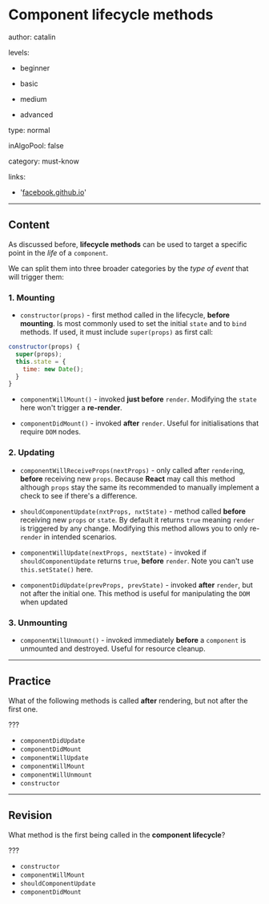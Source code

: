 # Component **lifecycle methods**
author: catalin

levels:

  - beginner

  - basic

  - medium

  - advanced

type: normal

inAlgoPool: false

category: must-know

links:

  - '[facebook.github.io](https://facebook.github.io/react/docs/react-component.html#the-component-lifecycle)'

---
## Content

As discussed before, **lifecycle methods** can be used to target a specific point in the *life* of a `component`.

We can split them into three broader categories by the *type of event* that will trigger them:

### 1. Mounting

- `constructor(props)` - first method called in the lifecycle, **before mounting**. Is most commonly used to set the initial `state` and to `bind` methods. If used, it must include `super(props)` as first call:

```jsx
constructor(props) {
  super(props);
  this.state = {
    time: new Date();
  }
}

```

- `componentWillMount()` - invoked **just before** `render`. Modifying the `state` here won't trigger a **re-render**.

- `componentDidMount()` - invoked **after** `render`. Useful for initialisations that require `DOM` nodes.


### 2. Updating

- `componentWillReceiveProps(nextProps)` - only called after `render`ing, **before** receiving new `props`. Because **React** may call this method although `props` stay the same its recommended to manually implement a check to see if there's a difference.

- `shouldComponentUpdate(nxtProps, nxtState)` - method called **before** receiving new `props` or `state`. By default it returns `true` meaning `render` is triggered by any change. Modifying this method allows you to only re-`render` in intended scenarios.

- `componentWillUpdate(nextProps, nextState)` - invoked if `shouldComponentUpdate` returns `true`, **before** `render`. Note you can't use `this.setState()` here.

- `componentDidUpdate(prevProps, prevState)` - invoked **after** `render`, but not after the initial one. This method is useful for manipulating the `DOM` when updated

### 3. Unmounting

- `componentWillUnmount()` - invoked immediately **before** a `component` is unmounted and destroyed. Useful for resource cleanup.
---
## Practice

What of the following methods is called **after** rendering, but not after the first one.

???

* `componentDidUpdate`
* `componentDidMount`
* `componentWillUpdate`
* `componentWillMount`
* `componentWillUnmount`
* `constructor`

---
## Revision

What method is the first being called in the **component lifecycle**?

???

* `constructor`
* `componentWillMount`
* `shouldComponentUpdate`
* `componentDidMount`
